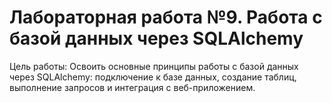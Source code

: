 # Лабораторная работа №9. Работа с базой данных через SQLAlchemy
Цель работы: Освоить основные принципы работы с базой данных через SQLAlchemy: подключение к базе данных, создание таблиц, выполнение запросов и интеграция с веб-приложением.